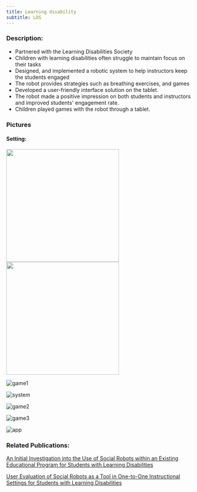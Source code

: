 ```yaml
---
title: Learning disability 
subtitle: LDS
---
```

### Description: 
- Partnered with the Learning Disabilities Society
- Children with learning disabilities often struggle to maintain focus on their tasks
- Designed, and implemented a robotic system to help instructors keep the students engaged
- The robot provides strategies such as breathing exercises, and games 
- Developed a user-friendly interface solution on the tablet.   
- The robot made a positive impression on both students and instructors and improved students' engagement rate. 
- Children played games with the robot through a tablet. 

<h3>Pictures</h3>

 #### Setting: 
<img src ="https://github.com/user-attachments/assets/4013a3f5-7707-44d1-a8cd-a58cc5d8340b" height="300">


<img src="https://github.com/user-attachments/assets/084e0210-d601-47b2-b98e-ee2bbe256f4a" height="300">




![game1](https://github.com/user-attachments/assets/0e221614-1069-4e08-87e3-f8efe57bdb28)



![system](https://github.com/user-attachments/assets/93380f95-df40-4b33-b2f4-eefde9b58b0f)


![game2](https://github.com/user-attachments/assets/bbe1a89f-34f9-424a-a446-b46af1bb5362)

![game3](https://github.com/user-attachments/assets/ff80d312-6e70-4f68-ba1d-c009ad447b59)


![app](https://github.com/user-attachments/assets/1923af63-b797-4a13-85bf-7cf44d70f90b)

### Related Publications: 
[An Initial Investigation into the Use of Social Robots within an Existing Educational Program for Students with Learning Disabilities
](https://ieeexplore.ieee.org/abstract/document/9900735)

[User Evaluation of Social Robots as a Tool in One-to-One Instructional Settings for Students with Learning Disabilities
](https://link.springer.com/chapter/10.1007/978-3-031-24670-8_14)

